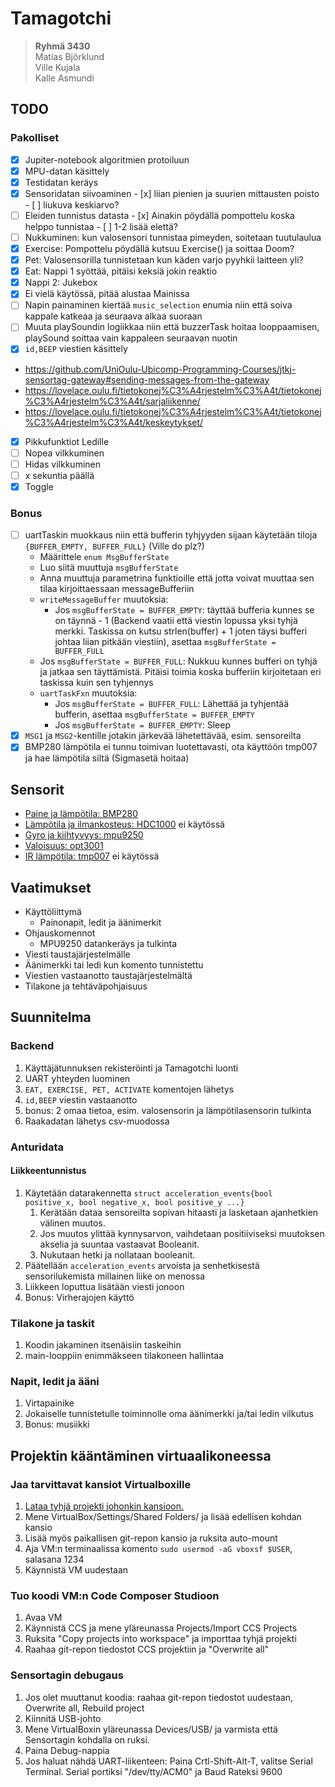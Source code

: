 # Tamagotchi
>
> **Ryhmä 3430**  
Matias Björklund  
Ville Kujala  
Kalle Asmundi

## TODO

### Pakolliset

- [x]  Jupiter-notebook algoritmien protoiluun
- [x]  MPU-datan käsittely
  - [x]  Testidatan keräys
  - [x]  Sensoridatan siivoaminen
    - [x] liian pienien ja suurien mittausten poisto
    - [ ] liukuva keskiarvo?
  - [ ]  Eleiden tunnistus datasta
    - [x]  Ainakin pöydällä pompottelu koska helppo tunnistaa
    - [ ]  1-2 lisää elettä?
- [ ]  Nukkuminen: kun valosensori tunnistaa pimeyden, soitetaan tuutulaulua
- [x]  Exercise: Pompottelu pöydällä kutsuu Exercise() ja soittaa Doom?
- [x]  Pet: Valosensorilla tunnistetaan kun käden varjo pyyhkii laitteen yli?
- [x]  Eat: Nappi 1 syöttää, pitäisi keksiä jokin reaktio
- [x]  Nappi 2: Jukebox
  - [x]  Ei vielä käytössä, pitää alustaa Mainissa
  - [ ]  Napin painaminen kiertää `music_selection` enumia niin että soiva kappale katkeaa ja seuraava alkaa suoraan
  - [ ]  Muuta playSoundin logiikkaa niin että buzzerTask hoitaa looppaamisen, playSound soittaa vain kappaleen seuraavan nuotin
- [x]  `id,BEEP` viestien käsittely
  - <https://github.com/UniOulu-Ubicomp-Programming-Courses/jtkj-sensortag-gateway#sending-messages-from-the-gateway>
  - <https://lovelace.oulu.fi/tietokonej%C3%A4rjestelm%C3%A4t/tietokonej%C3%A4rjestelm%C3%A4t/sarjaliikenne/>
  - <https://lovelace.oulu.fi/tietokonej%C3%A4rjestelm%C3%A4t/tietokonej%C3%A4rjestelm%C3%A4t/keskeytykset/>
- [x]  Pikkufunktiot Ledille
  - [ ]  Nopea vilkkuminen
  - [ ]  Hidas vilkkuminen
  - [ ]  x sekuntia päällä
  - [x]  Toggle

### Bonus

- [ ] uartTaskin muokkaus niin että bufferin tyhjyyden sijaan käytetään tiloja `{BUFFER_EMPTY, BUFFER_FULL}` (Ville do plz?)
  - Määrittele `enum MsgBufferState`
  - Luo siitä muuttuja `msgBufferState`
  - Anna muuttuja parametrina funktioille että jotta voivat muuttaa sen tilaa kirjoittaessaan messageBufferiin
  - `writeMessageBuffer` muutoksia:
    - Jos `msgBufferState = BUFFER_EMPTY`: täyttää bufferia kunnes se on täynnä - 1 (Backend vaatii että viestin lopussa yksi tyhjä merkki. Taskissa on kutsu strlen(buffer) + 1 joten täysi bufferi johtaa liian pitkään viestiin), asettaa `msgBufferState = BUFFER_FULL`
  - Jos `msgBufferState = BUFFER_FULL`: Nukkuu kunnes bufferi on tyhjä ja jatkaa sen täyttämistä. Pitäisi toimia koska bufferiin kirjoitetaan eri taskissa kuin sen tyhjennys
  - `uartTaskFxn` muutoksia:
    - Jos `msgBufferState = BUFFER_FULL`: Lähettää ja tyhjentää bufferin, asettaa `msgBufferState = BUFFER_EMPTY`
    - Jos `msgBufferState = BUFFER_EMPTY`: Sleep
- [x]  `MSG1` ja `MSG2`-kentille jotakin järkevää lähetettävää, esim. sensoreilta
- [x] BMP280 lämpötila ei tunnu toimivan luotettavasti, ota käyttöön tmp007 ja hae lämpötila siltä (Sigmasetä hoitaa)

## Sensorit

- [Paine ja lämpötila: BMP280](sensors/bmp280.c)
- [Lämpötila ja ilmankosteus: HDC1000](sensors/hdc1000.c) ei käytössä
- [Gyro ja kiihtyvyys: mpu9250](sensors/mpu9250.c)
- [Valoisuus: opt3001](sensors/opt3001.c)
- [IR lämpötila: tmp007](sensors/tmp007.c) ei käytössä

## Vaatimukset

- Käyttöliittymä
  - Painonapit, ledit ja äänimerkit
- Ohjauskomennot
  - MPU9250 datankeräys ja tulkinta
- Viesti taustajärjestelmälle
- Äänimerkki tai ledi kun komento tunnistettu
- Viestien vastaanotto taustajärjestelmältä
- Tilakone ja tehtäväpohjaisuus

## Suunnitelma

### Backend

1. Käyttäjätunnuksen rekisteröinti ja Tamagotchi luonti
1. UART yhteyden luominen
1. `EAT, EXERCISE, PET, ACTIVATE` komentojen lähetys
1. `id,BEEP` viestin vastaanotto
1. bonus: 2 omaa tietoa, esim. valosensorin ja lämpötilasensorin tulkinta
1. Raakadatan lähetys csv-muodossa

### Anturidata

#### Liikkeentunnistus

1. Käytetään datarakennetta `struct acceleration_events{bool positive_x, bool negative_x, bool positive_y ...}`
    1. Kerätään dataa sensoreilta sopivan hitaasti ja lasketaan ajanhetkien välinen muutos.
    2. Jos muutos ylittää kynnysarvon, vaihdetaan positiiviseksi muutoksen akselia ja suuntaa vastaavat Booleanit.
    3. Nukutaan hetki ja nollataan booleanit.
2. Päätellään `acceleration_events` arvoista ja senhetkisestä sensorilukemista millainen liike on menossa
3. Liikkeen loputtua lisätään viesti jonoon
4. Bonus: Virherajojen käyttö

### Tilakone ja taskit

1. Koodin jakaminen itsenäisiin taskeihin
2. main-looppiin enimmäkseen tilakoneen hallintaa

### Napit, ledit ja ääni

1. Virtapainike
2. Jokaiselle tunnistetulle toiminnolle oma äänimerkki ja/tai ledin vilkutus
3. Bonus: musiikki

## Projektin kääntäminen virtuaalikoneessa

### Jaa tarvittavat kansiot Virtualboxille

1. [Lataa tyhjä projekti johonkin kansioon.](https://github.com/UniOulu-Ubicomp-Programming-Courses/jtkj-sensortag-examples/blob/main/emptyProjects/empty_CC2650STK_TI_2023.zip)
1. Mene VirtualBox/Settings/Shared Folders/ ja lisää edellisen kohdan kansio
1. Lisää myös paikallisen git-repon kansio ja ruksita auto-mount
1. Aja VM:n terminaalissa komento `sudo usermod -aG vboxsf $USER`, salasana 1234
1. Käynnistä VM uudestaan

### Tuo koodi VM:n Code Composer Studioon

1. Avaa VM
1. Käynnistä CCS ja mene yläreunassa Projects/Import CCS Projects
1. Ruksita "Copy projects into workspace" ja importtaa tyhjä projekti
1. Raahaa git-repon tiedostot CCS projektiin ja "Overwrite all"

### Sensortagin debugaus

1. Jos olet muuttanut koodia: raahaa git-repon tiedostot uudestaan, Overwrite all, Rebuild project
2. Kiinnitä USB-johto
3. Mene VirtualBoxin yläreunassa Devices/USB/ ja varmista että Sensortagin kohdalla on ruksi.
4. Paina Debug-nappia
5. Jos haluat nähdä UART-liikenteen: Paina Crtl-Shift-Alt-T, valitse Serial Terminal. Serial portiksi "/dev/tty/ACM0" ja Baud Rateksi 9600
